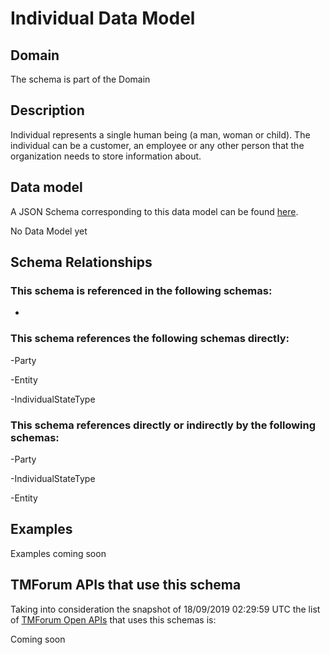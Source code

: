 # Individual Data Model

## Domain

The  schema is part of the  Domain

## Description

Individual represents a single human being (a man, woman or child). The individual can be a customer, an employee or any other person that the organization needs to store information about.

## Data model

A JSON Schema corresponding to this data model can be found
[here](https://github.com/tmforum-rand/schemas/blob/master/EngagedParty/Individual.schema.json).

No Data Model yet

## Schema Relationships

### This schema is referenced in the following schemas:

-

### This schema references the following schemas directly:

-Party

-Entity

-IndividualStateType

### This schema references directly or indirectly by the following schemas:

-Party

-IndividualStateType

-Entity



## Examples

Examples coming soon

## TMForum APIs that use this schema

Taking into consideration the snapshot of 18/09/2019 02:29:59 UTC the list of [TMForum Open APIs](https://www.tmforum.org/open-apis/) that uses this schemas is:

Coming soon
